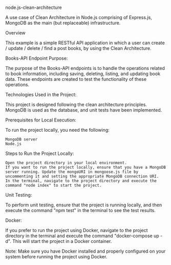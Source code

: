 node.js-clean-architecture

A use case of Clean Architecture in Node.js comprising of Express.js, MongoDB as the main (but replaceable) infrastructure.

Overview

This example is a simple RESTful API application in which a user can create / update / delete / find a post books, by using the Clean Architecture.


Books-API Endpoint Purpose:

The purpose of the Books-API endpoints is to handle the operations related to book information, including saving, deleting, listing, and updating book data. These endpoints are created to test the functionality of these operations.

Technologies Used in the Project:

This project is designed following the clean architecture principles. MongoDB is used as the database, and unit tests have been implemented.

Prerequisites for Local Execution:

To run the project locally, you need the following:

    MongoDB server
    Node.js

Steps to Run the Project Locally:

    Open the project directory in your local environment.
    If you want to run the project locally, ensure that you have a MongoDB server running. Update the mongoURI in mongoose.js file by uncommenting it and setting the appropriate MongoDB connection URI.
    In the terminal, navigate to the project directory and execute the command "node index" to start the project.

Unit Testing:

To perform unit testing, ensure that the project is running locally, and then execute the command "npm test" in the terminal to see the test results.

Docker:

If you prefer to run the project using Docker, navigate to the project directory in the terminal and execute the command "docker-compose up -d". This will start the project in a Docker container.

Note: Make sure you have Docker installed and properly configured on your system before running the project using Docker.

  
